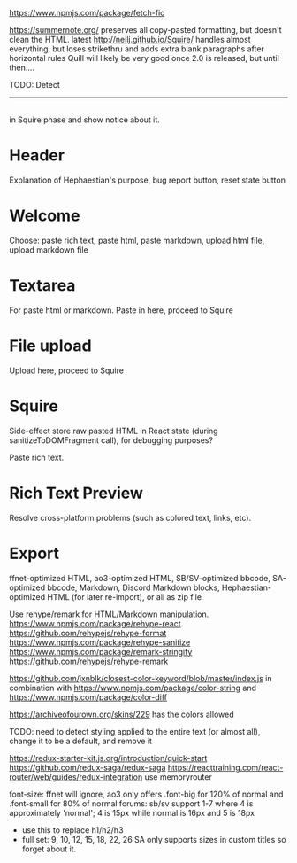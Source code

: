 <https://www.npmjs.com/package/fetch-fic>

https://summernote.org/ preserves all copy-pasted formatting, but doesn't clean the HTML.
latest http://neilj.github.io/Squire/ handles almost everything, but loses strikethru and adds extra blank paragraphs after horizontal rules
Quill will likely be very good once 2.0 is released, but until then....

TODO: Detect <div><hr><br></div> in Squire phase and show notice about it.


# Header
Explanation of Hephaestian's purpose, bug report button, reset state button

# Welcome

Choose: paste rich text, paste html, paste markdown, upload html file, upload markdown file

# Textarea

For paste html or markdown. Paste in here, proceed to Squire

# File upload

Upload here, proceed to Squire

# Squire

Side-effect store raw pasted HTML in React state (during sanitizeToDOMFragment call), for debugging purposes?

Paste rich text.

# Rich Text Preview

Resolve cross-platform problems (such as colored text, links, etc).

# Export

ffnet-optimized HTML, ao3-optimized HTML, SB/SV-optimized bbcode, SA-optimized bbcode, Markdown, Discord Markdown blocks, Hephaestian-optimized HTML (for later re-import), or all as zip file


Use rehype/remark for HTML/Markdown manipulation.
https://www.npmjs.com/package/rehype-react
https://github.com/rehypejs/rehype-format
https://www.npmjs.com/package/rehype-sanitize
https://www.npmjs.com/package/remark-stringify
https://github.com/rehypejs/rehype-remark

https://github.com/jxnblk/closest-color-keyword/blob/master/index.js
in combination with https://www.npmjs.com/package/color-string and https://www.npmjs.com/package/color-diff

https://archiveofourown.org/skins/229 has the colors allowed

TODO: need to detect styling applied to the entire text (or almost all), change it to be a default, and remove it

https://redux-starter-kit.js.org/introduction/quick-start
https://github.com/redux-saga/redux-saga
https://reacttraining.com/react-router/web/guides/redux-integration
use memoryrouter

font-size: ffnet will ignore, ao3 only offers .font-big for 120% of normal and .font-small for 80% of normal
forums: sb/sv support 1-7 where 4 is approximately 'normal'; 4 is 15px while normal is 16px and 5 is 18px
 - use this to replace h1/h2/h3
 - full set: 9, 10, 12, 15, 18, 22, 26
SA only supports sizes in custom titles so forget about it.